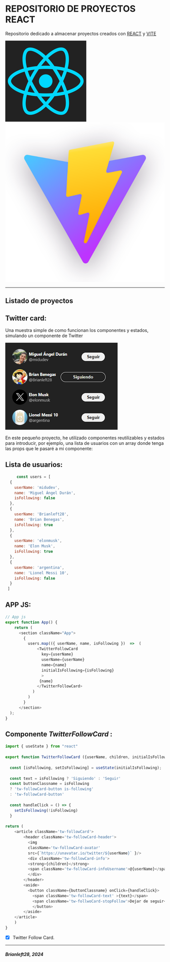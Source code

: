 <!-- HEADINGS -->

# REPOSITORIO DE  PROYECTOS REACT 

Repositorio dedicado a almacenar proyectos creados con [REACT](https://react.dev/) y [VITE](https://vitejs.dev/)

![React Logo](./assets/react.png 'react-logo') ![Vite Logo](./assets/vite.png)
 ___

## Listado de proyectos

## Twitter card:

Una muestra simple de como funcionan los componentes y estados, simulando un componente de Twitter

![Twitter-Card](./assets/twitter-card.png)
  
En este pequeño proyecto, he utilizado componentes reutilizables y estados para introducir, por ejemplo, una lista de usuarios con un array donde tenga las props que le pasaré a mi componente:

## Lista de usuarios:

```javascript
     const users = [
  {
    userName: 'midudev',
    name: 'Miguel Ángel Durán',
    isFollowing: false
  },
  {
    userName: 'Brianleft28',
    name: 'Brian Benegas',
    isFollowing: true
  },
  {
    userName: 'elonmusk',
    name: 'Elon Musk',
    isFollowing: true
  },
  {
    userName: 'argentina',
    name: 'Lionel Messi 10',
    isFollowing: false
  }
 ]
```
## APP JS:

```javascript
// App js
export function App() {
    return (
      <section className="App">
        {
          users.map(({ userName, name, isFollowing })  =>  (
              <TwitterFollowCard
                key={userName}
                userName={userName}
                name={name}
                initialIsFollowing={isFollowing}
                > 
               {name}
              </TwitterFollowCard>
            )
          )
        }
      </section>
  );
}
```
## Componente *TwitterFollowCard* :

```javascript
import { useState } from "react"

export function TwitterFollowCard ({userName, children, initialIsFollowing}) {
  
  const [isFollowing, setIsFollowing] = useState(initialIsFollowing);
 
  const text = isFollowing ? 'Siguiendo' : 'Seguir'
  const buttonClassname = isFollowing 
  ? 'tw-followCard-button is-following'
  : 'tw-followCard-button'

  const handleClick = () => {
    setIsFollowing(!isFollowing)
  }

return (  
    <article className='tw-followCard'> 
        <header className='tw-followCard-header'>
          <img 
          className='tw-followCard-avatar'
          src={`https://unavatar.io/twitter/${userName}` }/>
          <div className='tw-followCard-info'>
          <strong>{children}</strong>
          <span className='tw-followCard-infoUsername'>@{userName}</span>
          </div>
        </header>
        <aside>
          <button className={buttonClassname} onClick={handleClick}>
            <span className='tw-followCard-text' >{text}</span>
            <span className='tw-follwoCard-stopFollow'>Dejar de seguir</span>
            </button>
        </aside>
    </article>
    )
}
```
*[x] Twitter Follow Card. 










___
#####  Brianleft28, 2024  